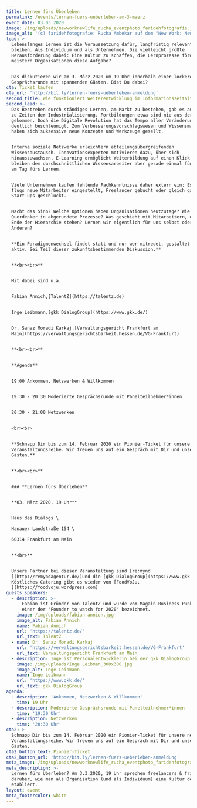 ```yaml
---
title: Lernen fürs Überleben
permalink: /events/lernen-fuers-ueberleben-am-3-maerz
event_date: 03.03.2020
image: /img/uploads/newworknewlife_rucha_eventphoto_faridehfotografie.jpg
image_alt: '(c) faridehfotografie: Rucha Ambekar auf dem "New Work: New Life?"-Event'
lead: >-
  Lebenslanges Lernen ist die Voraussetzung dafür, langfristig relevant zu
  bleiben. Als Individuum und als Unternehmen. Die vielleicht größte
  Herausforderung dabei: Eine Kultur zu schaffen, die Lernprozesse fördert. Wie
  meistern Organisationen diese Aufgabe?


  Das diskutieren wir am 3. März 2020 um 19 Uhr innerhalb einer lockeren
  Gesprächsrunde mit spannenden Gästen. Bist Du dabei?
cta: Ticket kaufen
cta_url: 'http://bit.ly/lernen-fuers-ueberleben-anmeldung'
second_title: Wie funktioniert Weiterentwicklung im Informationszeitalter?
second_lead: >-
  Das Bestreben durch ständiges Lernen, am Markt zu bestehen, gab es auch schon
  zu Zeiten der Industrialisierung. Fortbildungen etwa sind nie aus der Mode
  gekommen. Doch die Digitale Revolution hat das Tempo aller Veränderungen
  deutlich beschleunigt. Zum Verbesserungsvorschlagswesen und Wissensmanagement
  haben sich sukzessive neue Konzepte und Werkzeuge gesellt.


  Interne soziale Netzwerke erleichtern abteilungsübergreifenden
  Wissensaustausch. Innovationsexperten motivieren dazu, über sich
  hinauszuwachsen. E-Learning ermöglicht Weiterbildung auf einen Klick. Faktisch
  bleiben dem durchschnittlichen Wissensarbeiter aber gerade einmal fünf Minuten
  am Tag fürs Lernen.


  Viele Unternehmen kaufen fehlende Fachkenntnisse daher extern ein: Es werden
  flugs neue Mitarbeiter eingestellt, Freelancer gebucht oder gleich ganze
  Start-ups geschluckt.


  Macht das Sinn? Welche Optionen haben Organisationen heutzutage? Wie passen
  Querdenker in abgerundete Prozesse? Was geschieht mit Mitarbeitern, die am
  Ende der Hierarchie stehen? Lernen wir eigentlich für uns selbst oder für die
  Anderen?


  **Ein Pa­ra­dig­men­wech­sel findet statt und nur wer mitredet, gestaltet ihn
  aktiv. Sei Teil dieser zukunftsbestimmenden Diskussion.**


  **<br><br>**


  Mit dabei sind u.a.


  Fabian Annich,[TalentZ](https://talentz.de)


  Inge Leibmann,[gkk DialogGroup](https://www.gkk.de/)


  Dr. Sanaz Moradi Karkaj,[Verwaltungsgericht Frankfurt am
  Main](https://verwaltungsgerichtsbarkeit.hessen.de/VG-Frankfurt)


  **<br><br>**


  **Agenda**


  19:00 Ankommen, Netzwerken & Willkommen


  19:30 - 20:30 Moderierte Gesprächsrunde mit Panelteilnehmer*innen


  20:30 - 21:00 Netzwerken


  <br><br>


  **Schnapp Dir bis zum 14. Februar 2020 ein Pionier-Ticket für unsere neue
  Veranstaltungsreihe. Wir freuen uns auf ein Gespräch mit Dir und unseren
  Gästen.**


  **<br><br>**


  ### **Lernen fürs Überleben** 


  **03. März 2020, 19 Uhr**


  Haus des Dialogs \

  Hanauer Landstraße 154 \

  60314 Frankfurt am Main


  **<br>**


  Unsere Partner bei dieser Veranstaltung sind [re:mynd
  ](http://remyndagentur.de/)und die [gkk DialogGroup](https://www.gkk.de/).
  Köstliches Catering gibt es wieder von [FoodVoJu.
  ](https://foodvoju.wordpress.com)
guests_speakers:
  - description: >-
      Fabian ist Gründer von TalentZ und wurde vom Magain Business Punk als
      einer der "Founder to watch for 2020" bezeichnet.
    image: /img/uploads/fabian-annich.jpg
    image_alt: Fabian Annich
    name: Fabian Annich
    url: 'https://talentz.de/'
    url_text: TalentZ
  - name: Dr. Sanaz Moradi Karkaj
    url: 'https://verwaltungsgerichtsbarkeit.hessen.de/VG-Frankfurt'
    url_text: Verwaltungsgericht Frankfurt am Main
  - description: Inge ist Personalentwicklerin bei der gkk DialogGroup in Frankfurt.
    image: /img/uploads/Inge Leibman_300x300.jpg
    image_alt: Inge Leibmann
    name: Inge Leibmann
    url: 'https://www.gkk.de/'
    url_text: gkk DialogGroup
agenda:
  - description: 'Ankommen, Netzwerken & Willkommen'
    time: 19 Uhr
  - description: Moderierte Gesprächsrunde mit Panelteilnehmer*innen
    time: '19:30 Uhr'
  - description: Netzwerken
    time: '20:30 Uhr'
cta2: >-
  Schnapp Dir bis zum 14. Februar 2020 ein Pionier-Ticket für unsere neue
  Veranstaltungsreihe. Wir freuen uns auf ein Gespräch mit Dir und unseren
  Gästen.
cta2_button_text: Pionier-Ticket
cta2_button_url: 'http://bit.ly/lernen-fuers-ueberleben-anmeldung'
meta_image: /img/uploads/newworknewlife_rucha_eventphoto_faridehfotografie.jpg
meta_description: >-
  Lernen fürs Überleben? Am 3.3.2020, 19 Uhr sprechen freelancers & friends
  darüber, wie man als Organisation (und als Individuum) eine Kultur des Lernens
  etabliert.
layout: event
meta_footercolor: white
---
```


